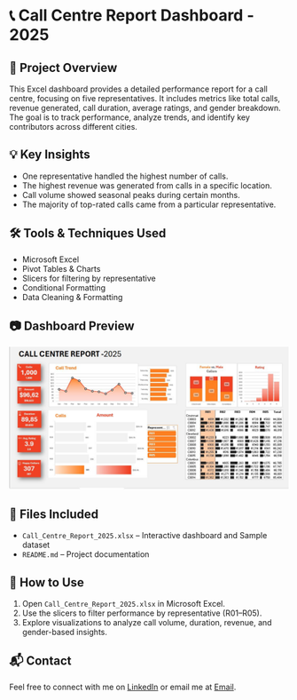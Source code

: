 # 📞 Call Centre Report Dashboard - 2025

## 📝 Project Overview
This Excel dashboard provides a detailed performance report for a call centre, focusing on five representatives. It includes metrics like total calls, revenue generated, call duration, average ratings, and gender breakdown. The goal is to track performance, analyze trends, and identify key contributors across different cities.

## 💡 Key Insights
- One representative handled the highest number of calls.
- The highest revenue was generated from calls in a specific location.
- Call volume showed seasonal peaks during certain months.
- The majority of top-rated calls came from a particular representative.

## 🛠 Tools & Techniques Used
- Microsoft Excel
- Pivot Tables & Charts
- Slicers for filtering by representative
- Conditional Formatting
- Data Cleaning & Formatting

## 📷 Dashboard Preview
![Dashboard Screenshot](./callCentreReportDashboard.JPG)

## 📁 Files Included
- `Call_Centre_Report_2025.xlsx` – Interactive dashboard and Sample dataset
- `README.md` – Project documentation

## 📌 How to Use
1. Open `Call_Centre_Report_2025.xlsx` in Microsoft Excel.
2. Use the slicers to filter performance by representative (R01–R05).
3. Explore visualizations to analyze call volume, duration, revenue, and gender-based insights.

## 📬 Contact
Feel free to connect with me on [LinkedIn](https://www.linkedin.com/in/maheen-khalid-38a0591b0/) or email me at [Email](maheenkhalid652@gamil.com).
